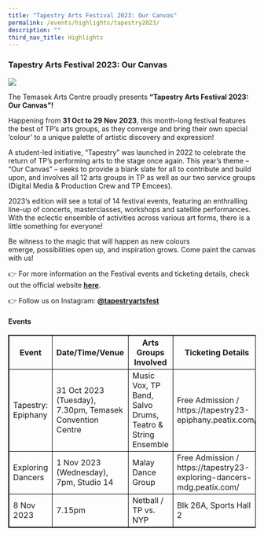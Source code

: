 ```yaml
---
title: "Tapestry Arts Festival 2023: Our Canvas"
permalink: /events/highlights/tapestry2023/
description: ""
third_nav_title: Highlights
---
```

### **Tapestry Arts Festival 2023: Our Canvas**

![](/images/homepage-images/1(main).png)

The Temasek Arts Centre proudly presents **“Tapestry Arts Festival 2023: Our Canvas”!** 

Happening from **31 Oct to 29 Nov 2023**, this month-long festival features the best of TP’s arts groups, as they converge and bring their own special ‘colour’ to a unique palette of artistic discovery and expression! 

A student-led initiative, “Tapestry” was launched in 2022 to celebrate the return of TP’s performing arts to the stage once again. This year’s theme – “Our Canvas” – seeks to provide a blank slate for all to contribute and build upon, and involves all 12 arts groups in TP as well as our two service groups (Digital Media &amp; Production Crew and TP Emcees). 

2023’s edition will see a total of 14 festival events, featuring an enthralling line-up of concerts, masterclasses, workshops and satellite performances. With the eclectic ensemble of activities across various art forms, there is a little something for everyone! 

Be witness to the magic that will happen as new colours emerge,&nbsp;possibilities open up, and inspiration grows.&nbsp;Come paint the canvas with us! 

👉 For more information on the Festival events and ticketing details, check out the official website [**here**](https://tapestryartsfestiv.wixsite.com/tapestry).

👉 Follow us on Instagram: [**@tapestryartsfest**](https://www.instagram.com/tapestryartsfest/)

#### **Events**

<style>
table, th, td {
  border:1px solid black;
}
</style>

<table style="width:100%">
  <tbody><tr>
    <th>Event</th>
    <th>Date/Time/Venue</th>
		   <th>Arts Groups Involved</th>
		<th>Ticketing Details</th>
  </tr>
  <tr>
    <td>Tapestry: Epiphany</td>
    <td>31 Oct 2023 (Tuesday), 7.30pm, Temasek Convention Centre</td>
		<td>Music Vox, TP Band, Salvo Drums, Teatro &amp; String Ensemble</td>
		<td>Free Admission / <a>https://tapestry23-epiphany.peatix.com/</a></td><td>
  </td></tr>
		<tr>
    <td>Exploring Dancers</td>
    <td>1 Nov 2023 (Wednesday), 7pm, Studio 14</td>
			<td>Malay Dance Group</td>
			<td>Free Admission / <a>https://tapestry23-exploring-dancers-mdg.peatix.com/</a></td><td>
  </td></tr>
  <tr>
		<td>8 Nov 2023</td>
    <td>7.15pm</td>
		<td>Netball / TP vs. NYP</td>
		<td>Blk 26A, Sports Hall 2</td><td>
</td></tr></tbody></table>